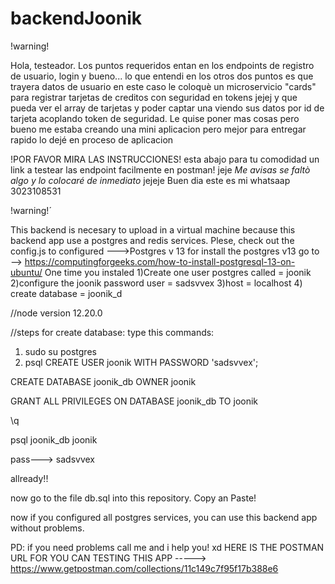 # backendJoonik
!warning! 

Hola, testeador. 
Los puntos requeridos entan en los endpoints de registro de usuario, login y bueno... lo que entendi en los otros dos puntos es que trayera datos de usuario en este caso le coloquè un microservicio "cards" para registrar tarjetas de creditos con seguridad en tokens jejej y que pueda ver el array de tarjetas y poder captar una viendo sus datos por id de tarjeta acoplando token de seguridad. Le quise poner mas cosas pero bueno me estaba creando una mini aplicacion pero mejor para entregar rapido lo dejé en proceso de aplicacion 

!POR FAVOR MIRA LAS INSTRUCCIONES! 
esta abajo para tu comodidad un link a testear las endpoint facilmente en postman! jeje *Me avisas se faltò algo y lo colocaré de inmediato* jejeje Buen dia
este es mi whatsaap 3023108531

!warning!´



This backend is necesary to upload in a virtual machine because this backend app use a postgres and redis services. Plese, check out the config.js to configured
--->Postgres v 13
for install the postgres v13 go to --> https://computingforgeeks.com/how-to-install-postgresql-13-on-ubuntu/
One time you instaled
1)Create one user postgres called = joonik
2)configure the joonik password user = sadsvvex
3)host = localhost
4) create database = joonik_d

//node version 12.20.0

//steps for create database:
type this commands:
1) sudo su postgres
2) psql 
CREATE USER joonik WITH PASSWORD 'sadsvvex';

CREATE DATABASE joonik_db OWNER joonik

GRANT ALL PRIVILEGES ON DATABASE joonik_db TO joonik

\q 

psql joonik_db joonik

pass---> sadsvvex

allready!!

now go to the file db.sql into this repository. Copy an Paste! 

now if you configured all postgres services, you can use this backend app without problems. 

PD: if you need problems call me and i help you! 
xd
HERE IS THE POSTMAN URL FOR YOU CAN TESTING THIS APP -----> https://www.getpostman.com/collections/11c149c7f95f17b388e6
